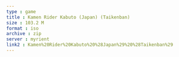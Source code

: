 ```yaml
---
type : game
title : Kamen Rider Kabuto (Japan) (Taikenban)
size : 103.2 M
format : iso
archive : zip
server : myrient
link2 : Kamen%20Rider%20Kabuto%20%28Japan%29%20%28Taikenban%29
---
```

